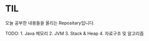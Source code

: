 # TIL

오늘 공부한 내용들을 올리는 Repositary입니다.

TODO: 1. Java 메모리
      2. JVM
      3. Stack & Heap
      4. 자료구조 및 알고리즘
